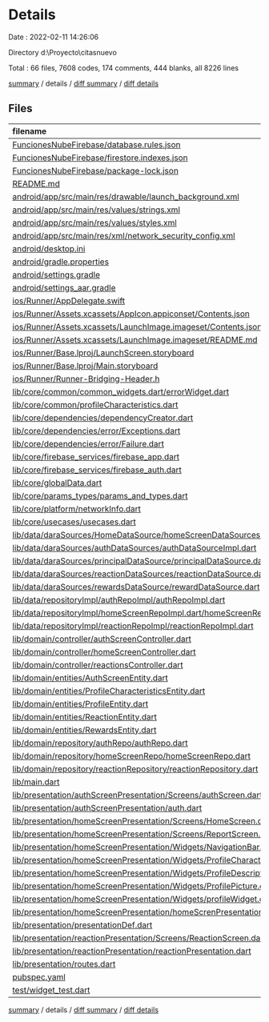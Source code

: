 # Details

Date : 2022-02-11 14:26:06

Directory d:\Proyecto\citasnuevo

Total : 66 files,  7608 codes, 174 comments, 444 blanks, all 8226 lines

[summary](results.md) / details / [diff summary](diff.md) / [diff details](diff-details.md)

## Files
| filename | language | code | comment | blank | total |
| :--- | :--- | ---: | ---: | ---: | ---: |
| [FuncionesNubeFirebase/database.rules.json](/FuncionesNubeFirebase/database.rules.json) | JSON | 6 | 0 | 0 | 6 |
| [FuncionesNubeFirebase/firestore.indexes.json](/FuncionesNubeFirebase/firestore.indexes.json) | JSON | 4 | 0 | 1 | 5 |
| [FuncionesNubeFirebase/package-lock.json](/FuncionesNubeFirebase/package-lock.json) | JSON | 4,627 | 0 | 1 | 4,628 |
| [README.md](/README.md) | Markdown | 10 | 0 | 7 | 17 |
| [android/app/src/main/res/drawable/launch_background.xml](/android/app/src/main/res/drawable/launch_background.xml) | XML | 4 | 7 | 2 | 13 |
| [android/app/src/main/res/values/strings.xml](/android/app/src/main/res/values/strings.xml) | XML | 5 | 5 | 3 | 13 |
| [android/app/src/main/res/values/styles.xml](/android/app/src/main/res/values/styles.xml) | XML | 9 | 9 | 1 | 19 |
| [android/app/src/main/res/xml/network_security_config.xml](/android/app/src/main/res/xml/network_security_config.xml) | XML | 8 | 0 | 0 | 8 |
| [android/desktop.ini](/android/desktop.ini) | Ini | 4 | 0 | 1 | 5 |
| [android/gradle.properties](/android/gradle.properties) | Properties | 4 | 0 | 1 | 5 |
| [android/settings.gradle](/android/settings.gradle) | Groovy | 12 | 0 | 4 | 16 |
| [android/settings_aar.gradle](/android/settings_aar.gradle) | Groovy | 1 | 0 | 1 | 2 |
| [ios/Runner/AppDelegate.swift](/ios/Runner/AppDelegate.swift) | Swift | 12 | 0 | 2 | 14 |
| [ios/Runner/Assets.xcassets/AppIcon.appiconset/Contents.json](/ios/Runner/Assets.xcassets/AppIcon.appiconset/Contents.json) | JSON | 122 | 0 | 1 | 123 |
| [ios/Runner/Assets.xcassets/LaunchImage.imageset/Contents.json](/ios/Runner/Assets.xcassets/LaunchImage.imageset/Contents.json) | JSON | 23 | 0 | 1 | 24 |
| [ios/Runner/Assets.xcassets/LaunchImage.imageset/README.md](/ios/Runner/Assets.xcassets/LaunchImage.imageset/README.md) | Markdown | 3 | 0 | 2 | 5 |
| [ios/Runner/Base.lproj/LaunchScreen.storyboard](/ios/Runner/Base.lproj/LaunchScreen.storyboard) | XML | 36 | 1 | 1 | 38 |
| [ios/Runner/Base.lproj/Main.storyboard](/ios/Runner/Base.lproj/Main.storyboard) | XML | 25 | 1 | 1 | 27 |
| [ios/Runner/Runner-Bridging-Header.h](/ios/Runner/Runner-Bridging-Header.h) | C++ | 1 | 0 | 1 | 2 |
| [lib/core/common/common_widgets.dart/errorWidget.dart](/lib/core/common/common_widgets.dart/errorWidget.dart) | Dart | 17 | 0 | 7 | 24 |
| [lib/core/common/profileCharacteristics.dart](/lib/core/common/profileCharacteristics.dart) | Dart | 73 | 1 | 10 | 84 |
| [lib/core/dependencies/dependencyCreator.dart](/lib/core/dependencies/dependencyCreator.dart) | Dart | 58 | 2 | 12 | 72 |
| [lib/core/dependencies/error/Exceptions.dart](/lib/core/dependencies/error/Exceptions.dart) | Dart | 43 | 0 | 8 | 51 |
| [lib/core/dependencies/error/Failure.dart](/lib/core/dependencies/error/Failure.dart) | Dart | 51 | 13 | 12 | 76 |
| [lib/core/firebase_services/firebase_app.dart](/lib/core/firebase_services/firebase_app.dart) | Dart | 7 | 0 | 0 | 7 |
| [lib/core/firebase_services/firebase_auth.dart](/lib/core/firebase_services/firebase_auth.dart) | Dart | 77 | 13 | 7 | 97 |
| [lib/core/globalData.dart](/lib/core/globalData.dart) | Dart | 2 | 0 | 0 | 2 |
| [lib/core/params_types/params_and_types.dart](/lib/core/params_types/params_and_types.dart) | Dart | 29 | 1 | 10 | 40 |
| [lib/core/platform/networkInfo.dart](/lib/core/platform/networkInfo.dart) | Dart | 51 | 0 | 9 | 60 |
| [lib/core/usecases/usecases.dart](/lib/core/usecases/usecases.dart) | Dart | 4 | 0 | 0 | 4 |
| [lib/data/daraSources/HomeDataSource/homeScreenDataSources.dart](/lib/data/daraSources/HomeDataSource/homeScreenDataSources.dart) | Dart | 156 | 23 | 15 | 194 |
| [lib/data/daraSources/authDataSources/authDataSourceImpl.dart](/lib/data/daraSources/authDataSources/authDataSourceImpl.dart) | Dart | 70 | 0 | 10 | 80 |
| [lib/data/daraSources/principalDataSource/principalDataSource.dart](/lib/data/daraSources/principalDataSource/principalDataSource.dart) | Dart | 42 | 4 | 9 | 55 |
| [lib/data/daraSources/reactionDataSources/reactionDataSource.dart](/lib/data/daraSources/reactionDataSources/reactionDataSource.dart) | Dart | 128 | 2 | 15 | 145 |
| [lib/data/daraSources/rewardsDataSource/rewardDataSource.dart](/lib/data/daraSources/rewardsDataSource/rewardDataSource.dart) | Dart | 58 | 8 | 17 | 83 |
| [lib/data/repositoryImpl/authRepoImpl/authRepoImpl.dart](/lib/data/repositoryImpl/authRepoImpl/authRepoImpl.dart) | Dart | 55 | 0 | 3 | 58 |
| [lib/data/repositoryImpl/homeScreenRepoImpl.dart/homeScreenRepoImpl.dart](/lib/data/repositoryImpl/homeScreenRepoImpl.dart/homeScreenRepoImpl.dart) | Dart | 172 | 0 | 17 | 189 |
| [lib/data/repositoryImpl/reactionRepoImpl/reactionRepoImpl.dart](/lib/data/repositoryImpl/reactionRepoImpl/reactionRepoImpl.dart) | Dart | 36 | 0 | 6 | 42 |
| [lib/domain/controller/authScreenController.dart](/lib/domain/controller/authScreenController.dart) | Dart | 17 | 0 | 5 | 22 |
| [lib/domain/controller/homeScreenController.dart](/lib/domain/controller/homeScreenController.dart) | Dart | 45 | 0 | 6 | 51 |
| [lib/domain/controller/reactionsController.dart](/lib/domain/controller/reactionsController.dart) | Dart | 66 | 1 | 15 | 82 |
| [lib/domain/entities/AuthScreenEntity.dart](/lib/domain/entities/AuthScreenEntity.dart) | Dart | 15 | 0 | 0 | 15 |
| [lib/domain/entities/ProfileCharacteristicsEntity.dart](/lib/domain/entities/ProfileCharacteristicsEntity.dart) | Dart | 13 | 0 | 3 | 16 |
| [lib/domain/entities/ProfileEntity.dart](/lib/domain/entities/ProfileEntity.dart) | Dart | 30 | 0 | 1 | 31 |
| [lib/domain/entities/ReactionEntity.dart](/lib/domain/entities/ReactionEntity.dart) | Dart | 64 | 1 | 10 | 75 |
| [lib/domain/entities/RewardsEntity.dart](/lib/domain/entities/RewardsEntity.dart) | Dart | 15 | 7 | 12 | 34 |
| [lib/domain/repository/authRepo/authRepo.dart](/lib/domain/repository/authRepo/authRepo.dart) | Dart | 8 | 0 | 0 | 8 |
| [lib/domain/repository/homeScreenRepo/homeScreenRepo.dart](/lib/domain/repository/homeScreenRepo/homeScreenRepo.dart) | Dart | 11 | 0 | 1 | 12 |
| [lib/domain/repository/reactionRepository/reactionRepository.dart](/lib/domain/repository/reactionRepository/reactionRepository.dart) | Dart | 12 | 0 | 3 | 15 |
| [lib/main.dart](/lib/main.dart) | Dart | 69 | 1 | 12 | 82 |
| [lib/presentation/authScreenPresentation/Screens/authScreen.dart](/lib/presentation/authScreenPresentation/Screens/authScreen.dart) | Dart | 62 | 1 | 7 | 70 |
| [lib/presentation/authScreenPresentation/auth.dart](/lib/presentation/authScreenPresentation/auth.dart) | Dart | 59 | 7 | 15 | 81 |
| [lib/presentation/homeScreenPresentation/Screens/HomeScreen.dart](/lib/presentation/homeScreenPresentation/Screens/HomeScreen.dart) | Dart | 84 | 1 | 6 | 91 |
| [lib/presentation/homeScreenPresentation/Screens/ReportScreen.dart](/lib/presentation/homeScreenPresentation/Screens/ReportScreen.dart) | Dart | 128 | 1 | 10 | 139 |
| [lib/presentation/homeScreenPresentation/Widgets/NavigationBar.dart](/lib/presentation/homeScreenPresentation/Widgets/NavigationBar.dart) | Dart | 63 | 1 | 8 | 72 |
| [lib/presentation/homeScreenPresentation/Widgets/ProfileCharacteristicsWidget.dart](/lib/presentation/homeScreenPresentation/Widgets/ProfileCharacteristicsWidget.dart) | Dart | 68 | 0 | 11 | 79 |
| [lib/presentation/homeScreenPresentation/Widgets/ProfileDescription.dart](/lib/presentation/homeScreenPresentation/Widgets/ProfileDescription.dart) | Dart | 18 | 0 | 2 | 20 |
| [lib/presentation/homeScreenPresentation/Widgets/ProfilePicture.dart](/lib/presentation/homeScreenPresentation/Widgets/ProfilePicture.dart) | Dart | 21 | 0 | 2 | 23 |
| [lib/presentation/homeScreenPresentation/Widgets/profileWidget.dart](/lib/presentation/homeScreenPresentation/Widgets/profileWidget.dart) | Dart | 226 | 3 | 19 | 248 |
| [lib/presentation/homeScreenPresentation/homeScrenPresentation.dart](/lib/presentation/homeScreenPresentation/homeScrenPresentation.dart) | Dart | 107 | 3 | 20 | 130 |
| [lib/presentation/presentationDef.dart](/lib/presentation/presentationDef.dart) | Dart | 4 | 2 | 1 | 7 |
| [lib/presentation/reactionPresentation/Screens/ReactionScreen.dart](/lib/presentation/reactionPresentation/Screens/ReactionScreen.dart) | Dart | 150 | 0 | 12 | 162 |
| [lib/presentation/reactionPresentation/reactionPresentation.dart](/lib/presentation/reactionPresentation/reactionPresentation.dart) | Dart | 96 | 1 | 18 | 115 |
| [lib/presentation/routes.dart](/lib/presentation/routes.dart) | Dart | 27 | 0 | 0 | 27 |
| [pubspec.yaml](/pubspec.yaml) | YAML | 71 | 44 | 40 | 155 |
| [test/widget_test.dart](/test/widget_test.dart) | Dart | 14 | 10 | 7 | 31 |

[summary](results.md) / details / [diff summary](diff.md) / [diff details](diff-details.md)